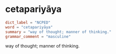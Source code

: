 # cetapariyāya

``` toml
dict_label = "NCPED"
word = "cetapariyāya"
summary = "way of thought; manner of thinking."
grammar_comment = "masculine"
```

way of thought; manner of thinking.

